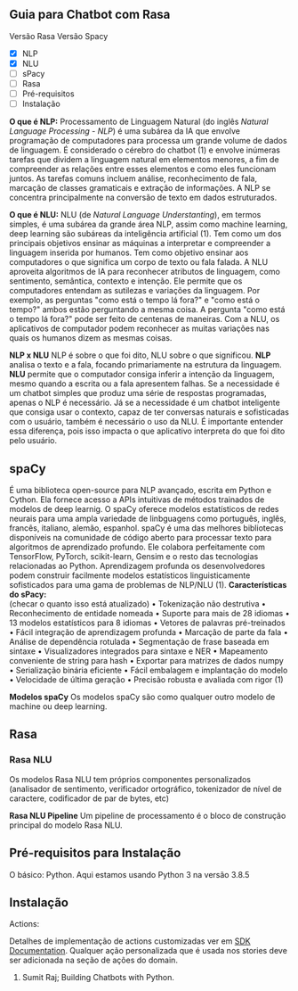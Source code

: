 ## Guia para Chatbot com Rasa
Versão Rasa
Versão Spacy

- [x] NLP
- [x] NLU
- [ ] sPacy
- [ ] Rasa
- [ ] Pré-requisitos
- [ ] Instalação

**O que é NLP:** 
Processamento de Linguagem Natural (do inglês *Natural Language Processing - NLP*) é uma subárea da IA que envolve programação de computadores  para processa um grande volume de dados de linguagem. É considerado o cérebro do chatbot (1) e envolve inúmeras tarefas que dividem a linguagem natural em elementos menores, a fim de compreender as relações entre esses elementos e como eles funcionam juntos. As tarefas comuns incluem análise, reconhecimento de fala, marcação de classes gramaticais e extração de informações. A NLP se concentra principalmente na conversão de texto em dados estruturados.

**O que é NLU:**
NLU (de *Natural Language Understanting*), em termos simples, é uma subárea da grande área NLP, assim como machine learning, deep learning são subáreas da inteligência artificial (1). Tem como um dos principais objetivos ensinar as máquinas a interpretar e compreender a linguagem inserida por humanos. Tem como objetivo ensinar aos computadores o que significa um corpo de texto ou fala falada. A NLU aproveita algoritmos de IA para reconhecer atributos de linguagem, como sentimento, semântica, contexto e intenção. Ele permite que os computadores entendam as sutilezas e variações da linguagem. Por exemplo, as perguntas "como está o tempo lá fora?" e "como está o tempo?" ambos estão perguntando a mesma coisa. A pergunta "como está o tempo lá fora?" pode ser feito de centenas de maneiras. Com a NLU, os aplicativos de computador podem reconhecer as muitas variações nas quais os humanos dizem as mesmas coisas.

**NLP x NLU**
NLP é sobre o que foi dito, NLU sobre o que significou.
**NLP** analisa o texto e a fala, focando primariamente na estrutura da linguagem. **NLU** permite que o computador consiga inferir a intenção da linguagem, mesmo quando a escrita ou a fala apresentem falhas.
Se a necessidade é um chatbot simples que produz uma série de respostas programadas, apenas o NLP é necessário. Já se a necessidade é um chatbot inteligente que consiga usar o contexto, capaz de ter conversas naturais e sofisticadas com o usuário, também é necessário o uso da NLU. É importante entender essa diferença, pois isso impacta o que aplicativo interpreta do que foi dito pelo usuário.

## spaCy
É uma biblioteca open-source para NLP avançado, escrita em Python e Cython. Ela fornece acesso a APIs intuitivas de métodos trainados de modelos de deep learnig. O spaCy oferece modelos estatísticos de redes neurais para uma ampla variedade de linbguagens como português, inglês, francês, italiano, alemão, espanhol. spaCy é uma das melhores bibliotecas disponíveis na comunidade de código aberto para processar
texto para algoritmos de aprendizado profundo. Ele colabora perfeitamente com TensorFlow, PyTorch,
scikit-learn, Gensim e o resto das tecnologias relacionadas ao Python. Aprendizagem profunda
os desenvolvedores podem construir facilmente modelos estatísticos linguisticamente sofisticados para uma gama de problemas de NLP/NLU (1).
**Características do sPacy:**  
(checar o quanto isso está atualizado)
• Tokenização não destrutiva
• Reconhecimento de entidade nomeada
• Suporte para mais de 28 idiomas
• 13 modelos estatísticos para 8 idiomas
• Vetores de palavras pré-treinados
• Fácil integração de aprendizagem profunda
• Marcação de parte da fala
• Análise de dependência rotulada
• Segmentação de frase baseada em sintaxe
• Visualizadores integrados para sintaxe e NER
• Mapeamento conveniente de string para hash
• Exportar para matrizes de dados numpy
• Serialização binária eficiente
• Fácil embalagem e implantação do modelo
• Velocidade de última geração
• Precisão robusta e avaliada com rigor
(1)

**Modelos spaCy**
Os modelos spaCy são como qualquer outro modelo de machine ou deep learning. 

## Rasa
### Rasa NLU
Os modelos Rasa NLU tem próprios componentes personalizados (analisador de sentimento, verificador ortográfico, tokenizador de nível de caractere, codificador de par de bytes, etc)

**Rasa NLU Pipeline**
Um pipeline de processamento é o bloco de construção principal do modelo Rasa NLU.

## Pré-requisitos para Instalação
O básico: Python. 
Aqui estamos usando Python 3 na versão 3.8.5

## Instalação


Actions:

Detalhes de implementação de actions customizadas ver em [SDK Documentation](https://rasa.com/docs/action-server/running-action-server). 
Qualquer ação personalizada que é usada nos stories deve ser adicionada na seção de ações do domain. 

1. Sumit Raj; Building Chatbots with Python.